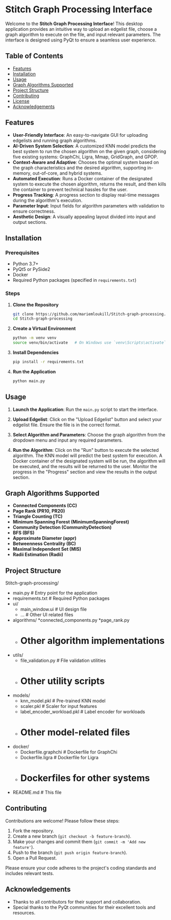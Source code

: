 # Stitch Graph Processing Interface

Welcome to the **Stitch Graph Processing Interface**! This desktop application provides an intuitive way to upload an edgelist file, choose a graph algorithm to execute on the file, and input relevant parameters. The interface is designed using PyQt to ensure a seamless user experience.

## Table of Contents

- [Features](#features)
- [Installation](#installation)
- [Usage](#usage)
- [Graph Algorithms Supported](#graph-algorithms-supported)
- [Project Structure](#project-structure)
- [Contributing](#contributing)
- [License](#license)
- [Acknowledgements](#acknowledgements)

## Features

- **User-Friendly Interface**: An easy-to-navigate GUI for uploading edgelists and running graph algorithms.
- **AI-Driven System Selection**: A customized KNN model predicts the best system to run the chosen algorithm on the given graph, considering five existing systems: GraphChi, Ligra, Mmap, GridGraph, and GPOP.
- **Context-Aware and Adaptive**: Chooses the optimal system based on the graph characteristics and the desired algorithm, supporting in-memory, out-of-core, and hybrid systems.
- **Automated Execution**: Runs a Docker container of the designated system to execute the chosen algorithm, returns the result, and then kills the container to prevent technical hassles for the user.
- **Progress Tracking**: A progress section to display real-time messages during the algorithm's execution.
- **Parameter Input**: Input fields for algorithm parameters with validation to ensure correctness.
- **Aesthetic Design**: A visually appealing layout divided into input and output sections.

## Installation

### Prerequisites

- Python 3.7+
- PyQt5 or PySide2
- Docker
- Required Python packages (specified in `requirements.txt`)

### Steps

1. **Clone the Repository**
    ```bash
    git clone https://github.com/mariemloukill/Stitch-graph-processing.git
    cd Stitch-graph-processing
    ```

2. **Create a Virtual Environment**
    ```bash
    python -m venv venv
    source venv/bin/activate   # On Windows use `venv\Scripts\activate`
    ```

3. **Install Dependencies**
    ```bash
    pip install -r requirements.txt
    ```

4. **Run the Application**
    ```bash
    python main.py
    ```

## Usage

1. **Launch the Application**:
    Run the `main.py` script to start the interface.

2. **Upload Edgelist**:
    Click on the "Upload Edgelist" button and select your edgelist file. Ensure the file is in the correct format.

3. **Select Algorithm and Parameters**:
    Choose the graph algorithm from the dropdown menu and input any required parameters.

4. **Run the Algorithm**:
    Click on the "Run" button to execute the selected algorithm. The KNN model will predict the best system for execution. A Docker container of the designated system will be run, the algorithm will be executed, and the results will be returned to the user. Monitor the progress in the "Progress" section and view the results in the output section.

## Graph Algorithms Supported

- **Connected Components (CC)**
- **Page Rank (PR10, PR20)**
- **Triangle Counting (TC)**
- **Minimum Spanning Forest (MinimumSpanningForest)**
- **Community Detection (CommunityDetection)**
- **BFS (BFS)**
- **Approximate Diameter (appr)**
- **Betweenness Centrality (BC)**
- **Maximal Independent Set (MIS)**
- **Radii Estimation (Radii)**

## Project Structure

Stitch-graph-processing/
* main.py # Entry point for the application
* requirements.txt # Required Python packages
* ui/
    * main_window.ui # UI design file
    * ... # Other UI related files
* algorithms/
    *connected_components.py
    *page_rank.py
    * # Other algorithm implementations
* utils/
    * file_validation.py # File validation utilities
    * # Other utility scripts
* models/
     * knn_model.pkl # Pre-trained KNN model
     * scaler.pkl # Scaler for input features
     * label_encoder_workload.pkl # Label encoder for workloads
     * # Other model-related files
* docker/
    * Dockerfile.graphchi # Dockerfile for GraphChi
    * Dockerfile.ligra # Dockerfile for Ligra
    * # Dockerfiles for other systems
* README.md # This file

## Contributing

Contributions are welcome! Please follow these steps:

1. Fork the repository.
2. Create a new branch (`git checkout -b feature-branch`).
3. Make your changes and commit them (`git commit -m 'Add new feature'`).
4. Push to the branch (`git push origin feature-branch`).
5. Open a Pull Request.

Please ensure your code adheres to the project's coding standards and includes relevant tests.

## Acknowledgements

- Thanks to all contributors for their support and collaboration.
- Special thanks to the PyQt communities for their excellent tools and resources.
